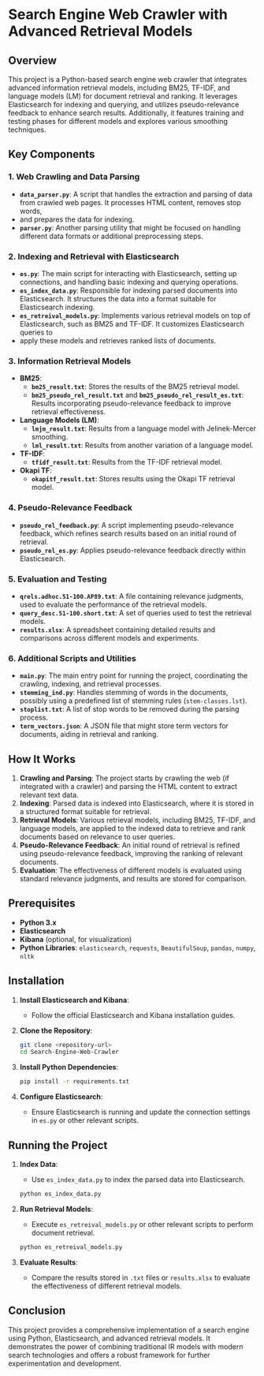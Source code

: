 # Search Engine Web Crawler with Advanced Retrieval Models

## Overview

This project is a Python-based search engine web crawler that integrates advanced information retrieval models, including BM25, TF-IDF,
and language models (LM) for document retrieval and ranking. It leverages Elasticsearch for indexing and querying, and utilizes pseudo-relevance 
feedback to enhance search results. Additionally, it features training and testing phases for different models and explores various smoothing techniques.

## Key Components

### 1. Web Crawling and Data Parsing
- **`data_parser.py`**: A script that handles the extraction and parsing of data from crawled web pages. It processes HTML content, removes stop words, 
- and prepares the data for indexing.
- **`parser.py`**: Another parsing utility that might be focused on handling different data formats or additional preprocessing steps.

### 2. Indexing and Retrieval with Elasticsearch
- **`es.py`**: The main script for interacting with Elasticsearch, setting up connections, and handling basic indexing and querying operations.
- **`es_index_data.py`**: Responsible for indexing parsed documents into Elasticsearch. It structures the data into a format suitable for Elasticsearch indexing.
- **`es_retreival_models.py`**: Implements various retrieval models on top of Elasticsearch, such as BM25 and TF-IDF. It customizes Elasticsearch queries to 
- apply these models and retrieves ranked lists of documents.

### 3. Information Retrieval Models
- **BM25**:
  - **`bm25_result.txt`**: Stores the results of the BM25 retrieval model.
  - **`bm25_pseudo_rel_result.txt`** and **`bm25_pseudo_rel_result_es.txt`**: Results incorporating pseudo-relevance feedback to improve retrieval effectiveness.
- **Language Models (LM)**:
  - **`lmjm_result.txt`**: Results from a language model with Jelinek-Mercer smoothing.
  - **`lml_result.txt`**: Results from another variation of a language model.
- **TF-IDF**:
  - **`tfidf_result.txt`**: Results from the TF-IDF retrieval model.
- **Okapi TF**:
  - **`okapitf_result.txt`**: Stores results using the Okapi TF retrieval model.
  
### 4. Pseudo-Relevance Feedback
- **`pseudo_rel_feedback.py`**: A script implementing pseudo-relevance feedback, which refines search results based on an initial round of retrieval.
- **`pseudo_rel_es.py`**: Applies pseudo-relevance feedback directly within Elasticsearch.

### 5. Evaluation and Testing
- **`qrels.adhoc.51-100.AP89.txt`**: A file containing relevance judgments, used to evaluate the performance of the retrieval models.
- **`query_desc.51-100.short.txt`**: A set of queries used to test the retrieval models.
- **`results.xlsx`**: A spreadsheet containing detailed results and comparisons across different models and experiments.

### 6. Additional Scripts and Utilities
- **`main.py`**: The main entry point for running the project, coordinating the crawling, indexing, and retrieval processes.
- **`stemming_ind.py`**: Handles stemming of words in the documents, possibly using a predefined list of stemming rules (`stem-classes.lst`).
- **`stoplist.txt`**: A list of stop words to be removed during the parsing process.
- **`term_vectors.json`**: A JSON file that might store term vectors for documents, aiding in retrieval and ranking.

## How It Works

1. **Crawling and Parsing**: The project starts by crawling the web (if integrated with a crawler) and parsing the HTML content to extract relevant text data.
2. **Indexing**: Parsed data is indexed into Elasticsearch, where it is stored in a structured format suitable for retrieval.
3. **Retrieval Models**: Various retrieval models, including BM25, TF-IDF, and language models, are applied to the indexed data to retrieve and rank documents based on relevance to user queries.
4. **Pseudo-Relevance Feedback**: An initial round of retrieval is refined using pseudo-relevance feedback, improving the ranking of relevant documents.
5. **Evaluation**: The effectiveness of different models is evaluated using standard relevance judgments, and results are stored for comparison.

## Prerequisites

- **Python 3.x**
- **Elasticsearch**
- **Kibana** (optional, for visualization)
- **Python Libraries**: `elasticsearch`, `requests`, `BeautifulSoup`, `pandas`, `numpy`, `nltk`

## Installation

1. **Install Elasticsearch and Kibana**:
   - Follow the official Elasticsearch and Kibana installation guides.
   
2. **Clone the Repository**:
   ```bash
   git clone <repository-url>
   cd Search-Engine-Web-Crawler
   ```

3. **Install Python Dependencies**:
   ```bash
   pip install -r requirements.txt
   ```

4. **Configure Elasticsearch**:
   - Ensure Elasticsearch is running and update the connection settings in `es.py` or other relevant scripts.

## Running the Project

1. **Index Data**:
   - Use `es_index_data.py` to index the parsed data into Elasticsearch.
   ```bash
   python es_index_data.py
   ```

2. **Run Retrieval Models**:
   - Execute `es_retreival_models.py` or other relevant scripts to perform document retrieval.
   ```bash
   python es_retreival_models.py
   ```

3. **Evaluate Results**:
   - Compare the results stored in `.txt` files or `results.xlsx` to evaluate the effectiveness of different retrieval models.

## Conclusion

This project provides a comprehensive implementation of a search engine using Python, Elasticsearch, and advanced retrieval models. It demonstrates the power of combining traditional IR models with modern search technologies and offers a robust framework for further experimentation and development.